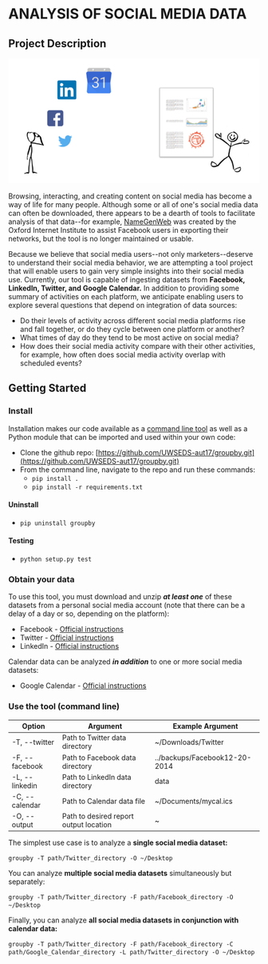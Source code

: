 
# ANALYSIS OF SOCIAL MEDIA DATA

## Project Description

![](doc/project-vision.png)

Browsing, interacting, and creating content on social media has become a way of life for many people. Although some or all of one's social media data can often be downloaded, there appears to be a dearth of tools to facilitate analysis of that data--for example, [NameGenWeb](https://github.com/oxfordinternetinstitute/NameGenWeb) was created by the Oxford Internet Institute to assist Facebook users in exporting their networks, but the tool is no longer maintained or usable. 

Because we believe that social media users--not only marketers--deserve to understand their social media behavior, we are attempting a tool project that will enable users to gain very simple insights into their social media use. Currently, our tool is capable of ingesting datasets from **Facebook, LinkedIn, Twitter, and Google Calendar.** In addition to providing some summary of activities on each platform, we anticipate enabling users to explore several questions that depend on integration of data sources:

- Do their levels of activity across different social media platforms rise and fall together, or do they cycle between one platform or another? 
- What times of day do they tend to be most active on social media?
- How does their social media activity compare with their other activities, for example, how often does social media activity overlap with scheduled events?


## Getting Started

### Install

Installation makes our code available as a [command line tool](https://github.com/UWSEDS-aut17/groupby#use-the-tool-command-line) as well as a Python module that can be imported and used within your own code:

- Clone the github repo: [https://github.com/UWSEDS-aut17/groupby.git](https://github.com/UWSEDS-aut17/groupby.git)
- From the command line, navigate to the repo and run these commands:
  - `pip install .`
  - `pip install -r requirements.txt`
  
#### Uninstall

- `pip uninstall groupby`

#### Testing

- `python setup.py test`

### Obtain your data

To use this tool, you must download and unzip ***at least one*** of these datasets from a personal social media account (note that there can be a delay of a day or so, depending on the platform):

- Facebook - [Official instructions](https://www.facebook.com/help/131112897028467)
- Twitter - [Official instructions](https://support.twitter.com/articles/20170160#)
- LinkedIn - [Official instructions](https://www.linkedin.com/help/linkedin/answer/50191/accessing-your-account-data?lang=en)

Calendar data can be analyzed ***in addition*** to one or more social media datasets:

- Google Calendar - [Official instructions](https://support.google.com/calendar/answer/37111?hl=en)

### Use the tool (command line)

| Option | Argument | Example Argument |
| --- | --- | --- |
| -T, --twitter | Path to Twitter data directory | ~/Downloads/Twitter |
| -F, --facebook | Path to Facebook data directory | ../backups/Facebook12-20-2014 |
| -L, --linkedin | Path to LinkedIn data directory | data |
| -C, --calendar | Path to Calendar data file | ~/Documents/mycal.ics |
| -O, --output | Path to desired report output location | ~ |

The simplest use case is to analyze a **single social media dataset:** 

```
groupby -T path/Twitter_directory -O ~/Desktop
```

You can analyze **multiple social media datasets** simultaneously but separately: 

```
groupby -T path/Twitter_directory -F path/Facebook_directory -O ~/Desktop
```

Finally, you can analyze **all social media datasets in conjunction with calendar data:** 

```
groupby -T path/Twitter_directory -F path/Facebook_directory -C path/Google_Calendar_directory -L path/Twitter_directory -O ~/Desktop
```


